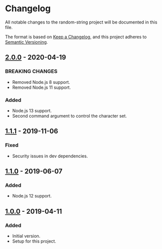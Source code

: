 # Changelog
All notable changes to the random-string project will be documented in this file.

The format is based on [Keep a Changelog](https://keepachangelog.com/en/1.0.0/),
and this project adheres to [Semantic Versioning](https://semver.org/spec/v2.0.0.html).

<!--## [Unreleased]-->
## [2.0.0] - 2020-04-19
### BREAKING CHANGES
- Removed Node.js 8 support.
- Removed Node.js 11 support.

### Added
- Node.js 13 support.
- Second command argument to control the character set.

## [1.1.1] - 2019-11-06
### Fixed
- Security issues in dev dependencies.

## [1.1.0] - 2019-06-07
### Added
- Node.js 12 support.

## [1.0.0] - 2019-04-11
### Added
- Initial version.
- Setup for this project.

[Unreleased]: https://github.com/Ionaru/random-string/compare/2.0.0...HEAD
[2.0.0]: https://github.com/Ionaru/random-string/compare/1.1.1...2.0.0
[1.1.1]: https://github.com/Ionaru/random-string/compare/1.1.0...1.1.1
[1.1.0]: https://github.com/Ionaru/random-string/compare/1.0.0...1.1.0
[1.0.0]: https://github.com/Ionaru/random-string/compare/00dcf52...1.0.0
